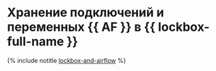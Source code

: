 # Хранение подключений и переменных {{ AF }} в {{ lockbox-full-name }}

{% include notitle [lockbox-and-airflow](../../_tutorials/dataplatform/lockbox-and-airflow.md) %}

